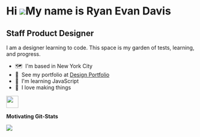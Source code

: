 Hi ![](https://user-images.githubusercontent.com/18350557/176309783-0785949b-9127-417c-8b55-ab5a4333674e.gif)My name is Ryan Evan Davis
=======================================================================================================================================

Staff Product Designer
----------------------

I am a designer learning to code. This space is my garden of tests, learning, and progress.

* 🗺️  I'm based in New York City
* 🐳  See my portfolio at [Design Portfolio](http://ryanevandavis.com)
* 🤠  I'm learning JavaScript
* 🎏  I love making things

<p align="left"> <a href="https://www.github.com/ryanevandavis" target="_blank" rel="noreferrer"> <picture> <source media="(prefers-color-scheme: dark)" srcset="https://raw.githubusercontent.com/danielcranney/readme-generator/main/public/icons/socials/github-dark.svg" /> <source media="(prefers-color-scheme: light)" srcset="https://raw.githubusercontent.com/danielcranney/readme-generator/main/public/icons/socials/github.svg" /> <img src="https://raw.githubusercontent.com/danielcranney/readme-generator/main/public/icons/socials/github.svg" width="32" height="32" /> </picture> </a></p>

<b>Motivating Git-Stats</b>

<a href="http://www.github.com/ryanevandavis"><img src="https://github-readme-streak-stats.herokuapp.com/?user=ryanevandavis&stroke=ffffff&background=1c1917&ring=0891b2&fire=0891b2&currStreakNum=ffffff&currStreakLabel=0891b2&sideNums=ffffff&sideLabels=ffffff&dates=ffffff&hide_border=true" /></a>
